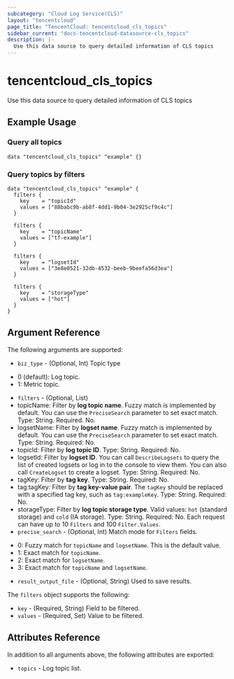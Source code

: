 ```yaml
---
subcategory: "Cloud Log Service(CLS)"
layout: "tencentcloud"
page_title: "TencentCloud: tencentcloud_cls_topics"
sidebar_current: "docs-tencentcloud-datasource-cls_topics"
description: |-
  Use this data source to query detailed information of CLS topics
---
```


# tencentcloud_cls_topics

Use this data source to query detailed information of CLS topics

## Example Usage

### Query all topics

```hcl
data "tencentcloud_cls_topics" "example" {}
```

### Query topics by filters

```hcl
data "tencentcloud_cls_topics" "example" {
  filters {
    key    = "topicId"
    values = ["88babc9b-ab8f-4dd1-9b04-3e2925cf9c4c"]
  }

  filters {
    key    = "topicName"
    values = ["tf-example"]
  }

  filters {
    key    = "logsetId"
    values = ["3e8e0521-32db-4532-beeb-9beefa56d3ea"]
  }

  filters {
    key    = "storageType"
    values = ["hot"]
  }
}
```

## Argument Reference

The following arguments are supported:

* `biz_type` - (Optional, Int) Topic type
- 0 (default): Log topic.
- 1: Metric topic.
* `filters` - (Optional, List) <li>topicName: Filter by **log topic name**. Fuzzy match is implemented by default. You can use the `PreciseSearch` parameter to set exact match. Type: String. Required. No. <br><li>logsetName: Filter by **logset name**. Fuzzy match is implemented by default. You can use the `PreciseSearch` parameter to set exact match. Type: String. Required: No. <br><li>topicId: Filter by **log topic ID**. Type: String. Required: No. <br><li>logsetId: Filter by **logset ID**. You can call `DescribeLogsets` to query the list of created logsets or log in to the console to view them. You can also call `CreateLogset` to create a logset. Type: String. Required: No. <br><li>tagKey: Filter by **tag key**. Type: String. Required: No. <br><li>tag:tagKey: Filter by **tag key-value pair**. The `tagKey` should be replaced with a specified tag key, such as `tag:exampleKey`. Type: String. Required: No. <br><li>storageType: Filter by **log topic storage type**. Valid values: `hot` (standard storage) and `cold` (IA storage). Type: String. Required: No. Each request can have up to 10 `Filters` and 100 `Filter.Values`.
* `precise_search` - (Optional, Int) Match mode for `Filters` fields.
- 0: Fuzzy match for `topicName` and `logsetName`. This is the default value.
- 1: Exact match for `topicName`.
- 2: Exact match for `logsetName`.
- 3: Exact match for `topicName` and `logsetName`.
* `result_output_file` - (Optional, String) Used to save results.

The `filters` object supports the following:

* `key` - (Required, String) Field to be filtered.
* `values` - (Required, Set) Value to be filtered.

## Attributes Reference

In addition to all arguments above, the following attributes are exported:

* `topics` - Log topic list.



